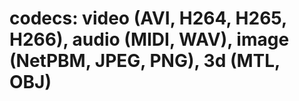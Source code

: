 # codecs: video (AVI, H264, H265, H266), audio (MIDI, WAV), image (NetPBM, JPEG, PNG), 3d (MTL, OBJ)

